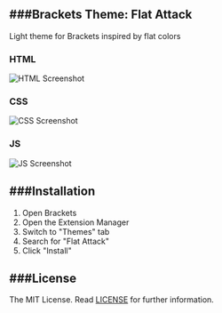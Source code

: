 ###Brackets Theme: Flat Attack
---

Light theme for Brackets inspired by flat colors

### HTML
![HTML Screenshot](https://github.com/ostranme/flat-attack/blob/master/screenshots/html.png)

### CSS
![CSS Screenshot](https://github.com/ostranme/flat-attack/blob/master/screenshots/css.png)

### JS
![JS Screenshot](https://github.com/ostranme/flat-attack/blob/master/screenshots/js.png)

###Installation
---

1. Open Brackets
2. Open the Extension Manager
3. Switch to "Themes" tab
4. Search for "Flat Attack"
5. Click "Install"

###License
---

The MIT License. Read [LICENSE](LICENSE) for further information.